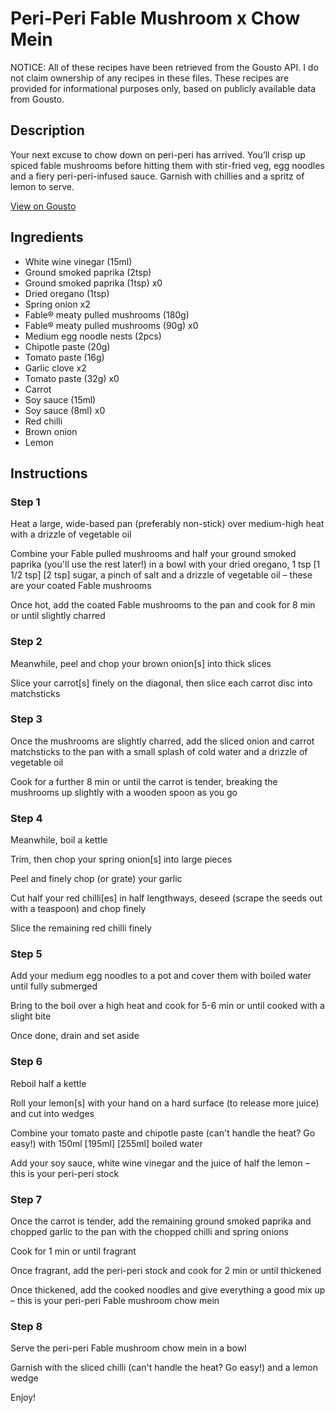 # Peri-Peri Fable Mushroom x Chow Mein

NOTICE: All of these recipes have been retrieved from the Gousto API. I do not claim ownership of any recipes in these files. These recipes are provided for informational purposes only, based on publicly available data from Gousto.

## Description

Your next excuse to chow down on peri-peri has arrived. You’ll crisp up spiced fable mushrooms before hitting them with stir-fried veg, egg noodles and a fiery peri-peri-infused sauce. Garnish with chillies and a spritz of lemon to serve. 

[View on Gousto](https://www.gousto.co.uk/recipes/cookbook/peri-peri-fable-mushroom-x-chow-mein)

## Ingredients

- White wine vinegar (15ml)
- Ground smoked paprika (2tsp)
- Ground smoked paprika (1tsp) x0
- Dried oregano (1tsp)
- Spring onion x2
- Fable® meaty pulled mushrooms (180g)
- Fable® meaty pulled mushrooms (90g) x0
- Medium egg noodle nests (2pcs)
- Chipotle paste (20g)
- Tomato paste (16g)
- Garlic clove x2
- Tomato paste (32g) x0
- Carrot
- Soy sauce (15ml)
- Soy sauce (8ml) x0
- Red chilli
- Brown onion
- Lemon

## Instructions


### Step 1

Heat a large, wide-based pan (preferably non-stick) over medium-high heat with a drizzle of vegetable oil

Combine your Fable pulled mushrooms and half your ground smoked paprika (you'll use the rest later!) in a bowl with your dried oregano, 1 tsp <span class="text-purple">[1 1/2 tsp]</span> <span class="text-danger">[2 tsp]</span> sugar, a pinch of salt and a drizzle of vegetable oil – these are your coated Fable mushrooms

Once hot, add the coated Fable mushrooms to the pan and cook for 8 min or until slightly charred


### Step 2

Meanwhile, peel and chop your brown onion[s] into thick slices

Slice your carrot[s] finely on the diagonal, then slice each carrot disc into matchsticks


### Step 3

Once the mushrooms are slightly charred, add the sliced onion and carrot matchsticks to the pan with a small splash of cold water and a drizzle of vegetable oil

Cook for a further 8 min or until the carrot is tender, breaking the mushrooms up slightly with a wooden spoon as you go


### Step 4

Meanwhile, boil a kettle

Trim, then chop your spring onion[s] into large pieces

Peel and finely chop (or grate) your garlic

Cut half your red chilli[es] in half lengthways, deseed (scrape the seeds out with a teaspoon) and chop finely

Slice the remaining red chilli finely


### Step 5

Add your medium egg noodles to a pot and cover them with boiled water until fully submerged

Bring to the boil over a high heat and cook for 5-6 min or until cooked with a slight bite

Once done, drain and set aside


### Step 6

Reboil half a kettle

Roll your lemon[s] with your hand on a hard surface (to release more juice) and cut into wedges

Combine your tomato paste and chipotle paste (can't handle the heat? Go easy!) with 150ml <span class="text-purple">[195ml]</span> <span class="text-danger">[255ml]</span> boiled water

Add your soy sauce, white wine vinegar and the juice of half the lemon – this is your peri-peri stock


### Step 7

Once the carrot is tender, add the remaining ground smoked paprika and chopped garlic to the pan with the chopped chilli and spring onions

Cook for 1 min or until fragrant

Once fragrant, add the peri-peri stock and cook for 2 min or until thickened

Once thickened, add the cooked noodles and give everything a good mix up – this is your peri-peri Fable mushroom chow mein

### Step 8

Serve the peri-peri Fable mushroom chow mein in a bowl

Garnish with the sliced chilli (can't handle the heat? Go easy!) and a lemon wedge

Enjoy!

